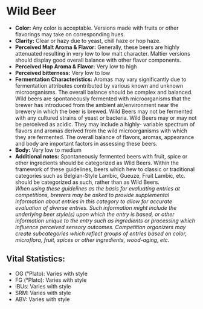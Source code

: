 # Wild Beer

- **Color:** Any color is acceptable. Versions made with fruits or other flavorings may take on corresponding hues.
- **Clarity:** Clear or hazy due to yeast, chill haze or hop haze.
- **Perceived Malt Aroma & Flavor:** Generally, these beers are highly attenuated resulting in very low to low malt character. Maltier versions should display good overall balance with other flavor components.
- **Perceived Hop Aroma & Flavor:** Very low to high
- **Perceived bitterness:** Very low to low
- **Fermentation Characteristics:** Aromas may vary significantly due to fermentation attributes contributed by various known and unknown microorganisms. The overall balance should be complex and balanced. Wild beers are spontaneously fermented with microorganisms that the brewer has introduced from the ambient air/environment near the brewery in which the beer is brewed. Wild Beers may not be fermented with any cultured strains of yeast or bacteria. Wild Beers may or may not be perceived as acidic. They may include a highly- variable spectrum of flavors and aromas derived from the wild microorganisms with which they are fermented. The overall balance of flavors, aromas, appearance and body are important factors in assessing these beers.
- **Body:** Very low to medium
- **Additional notes:** Spontaneously fermented beers with fruit, spice or other ingredients should be categorized as Wild Beers. Within the framework of these guidelines, beers which hew to classic or traditional categories such as Belgian-Style Lambic, Gueuze, Fruit Lambic, etc. should be categorized as such, rather than as Wild Beers.<br/>
_When using these guidelines as the basis for evaluating entries at competitions, brewers may be asked to provide supplemental information about entries in this category to allow for accurate evaluation of diverse entries. Such information might include the underlying beer style(s) upon which the entry is based, or other information unique to the entry such as ingredients or processing which influence perceived sensory outcomes. Competition organizers may create subcategories which reflect groups of entries based on color, microflora, fruit, spices or other ingredients, wood-aging, etc._

## Vital Statistics:

- OG (°Plato): Varies with style 
- FG (°Plato): Varies with style 
- IBUs: Varies with style 
- SRM: Varies with style 
- ABV: Varies with style 

